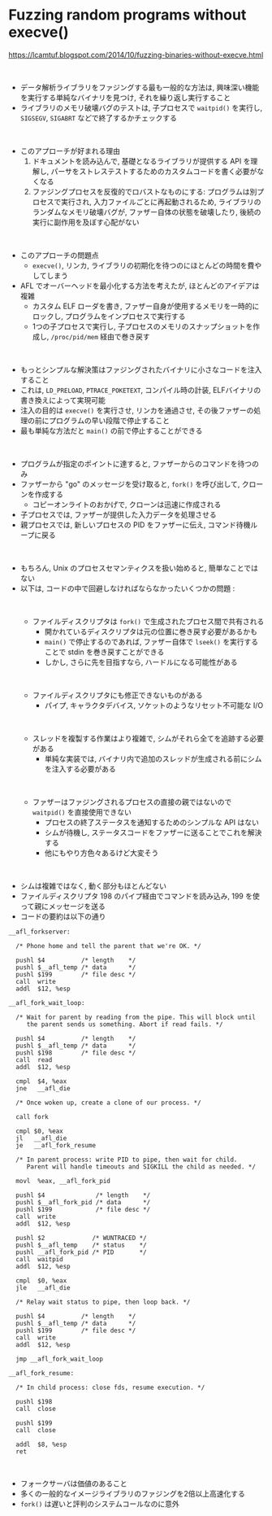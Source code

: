 # Fuzzing random programs without execve()

https://lcamtuf.blogspot.com/2014/10/fuzzing-binaries-without-execve.html

<br/>

- データ解析ライブラリをファジングする最も一般的な方法は, 興味深い機能を実行する単純なバイナリを見つけ, それを繰り返し実行すること
- ライブラリのメモリ破壊バグのテストは, 子プロセスで `waitpid()` を実行し, `SIGSEGV`, `SIGABRT` などで終了するかチェックする

<br/>

- このアプローチが好まれる理由
  1. ドキュメントを読み込んで, 基礎となるライブラリが提供する API を理解し, パーサをストレステストするためのカスタムコードを書く必要がなくなる
  2. ファジングプロセスを反復的でロバストなものにする: プログラムは別プロセスで実行され, 入力ファイルごとに再起動されるため, ライブラリのランダムなメモリ破壊バグが, ファザー自体の状態を破壊したり, 後続の実行に副作用を及ぼす心配がない

<br/>

- このアプローチの問題点
  - `execve()`, リンカ, ライブラリの初期化を待つのにほとんどの時間を費やしてしまう
- AFL でオーバーヘッドを最小化する方法を考えたが, ほとんどのアイデアは複雑
  - カスタム ELF ローダを書き, ファザー自身が使用するメモリを一時的にロックし, プログラムをインプロセスで実行する
  - 1つの子プロセスで実行し, 子プロセスのメモリのスナップショットを作成し, `/proc/pid/mem` 経由で巻き戻す

<br/>

- もっとシンプルな解決策はファジングされたバイナリに小さなコードを注入すること
- これは, `LD_PRELOAD`, `PTRACE_POKETEXT`, コンパイル時の計装, ELFバイナリの書き換えによって実現可能
- 注入の目的は `execve()` を実行させ, リンカを通過させ, その後ファザーの処理の前にプログラムの早い段階で停止すること
- 最も単純な方法だと `main()` の前で停止することができる

<br/>

- プログラムが指定のポイントに達すると, ファザーからのコマンドを待つのみ
- ファザーから "go" のメッセージを受け取ると, `fork()` を呼び出して, クローンを作成する
  - コピーオンライトのおかげで, クローンは迅速に作成される
- 子プロセスでは, ファザーが提供した入力データを処理させる
- 親プロセスでは, 新しいプロセスの PID をファザーに伝え, コマンド待機ループに戻る

<br/>

- もちろん, Unix のプロセスセマンティクスを扱い始めると, 簡単なことではない
- 以下は, コードの中で回避しなければならなかったいくつかの問題 :

<br/>

<ul>

- ファイルディスクリプタは `fork()` で生成されたプロセス間で共有される
  - 開かれているディスクリプタは元の位置に巻き戻す必要があるかも
  - `main()` で停止するのであれば, ファザー自体で `lseek()` を実行することで stdin を巻き戻すことができる
  - しかし, さらに先を目指すなら, ハードルになる可能性がある

</ul>

<br/>

<ul>

- ファイルディスクリプタにも修正できないものがある
  - パイプ, キャラクタデバイス, ソケットのようなリセット不可能な I/O

</ul>

<br/>

<ul>

- スレッドを複製する作業はより複雑で, シムがそれら全てを追跡する必要がある
  - 単純な実装では, バイナリ内で追加のスレッドが生成される前にシムを注入する必要がある

</ul>

<br/>

<ul>

- ファザーはファジングされるプロセスの直接の親ではないので `waitpid()` を直接使用できない
  - プロセスの終了ステータスを通知するためのシンプルな API はない
  - シムが待機し, ステータスコードをファザーに送ることでこれを解決する
  - 他にもやり方色々あるけど大変そう

</ul>

<br/>

- シムは複雑ではなく, 動く部分もほとんどない
- ファイルディスクリプタ 198 のパイプ経由でコマンドを読み込み, 199 を使って親にメッセージを送る
- コードの要約は以下の通り

```
__afl_forkserver:

  /* Phone home and tell the parent that we're OK. */

  pushl $4          /* length    */
  pushl $__afl_temp /* data      */
  pushl $199        /* file desc */
  call  write
  addl  $12, %esp

__afl_fork_wait_loop:

  /* Wait for parent by reading from the pipe. This will block until
     the parent sends us something. Abort if read fails. */

  pushl $4          /* length    */
  pushl $__afl_temp /* data      */
  pushl $198        /* file desc */
  call  read
  addl  $12, %esp

  cmpl  $4, %eax
  jne   __afl_die

  /* Once woken up, create a clone of our process. */

  call fork

  cmpl $0, %eax
  jl   __afl_die
  je   __afl_fork_resume

  /* In parent process: write PID to pipe, then wait for child. 
     Parent will handle timeouts and SIGKILL the child as needed. */

  movl  %eax, __afl_fork_pid

  pushl $4              /* length    */
  pushl $__afl_fork_pid /* data      */
  pushl $199            /* file desc */
  call  write
  addl  $12, %esp

  pushl $2             /* WUNTRACED */
  pushl $__afl_temp    /* status    */
  pushl __afl_fork_pid /* PID       */
  call  waitpid
  addl  $12, %esp

  cmpl  $0, %eax
  jle   __afl_die

  /* Relay wait status to pipe, then loop back. */

  pushl $4          /* length    */
  pushl $__afl_temp /* data      */
  pushl $199        /* file desc */
  call  write
  addl  $12, %esp

  jmp __afl_fork_wait_loop

__afl_fork_resume:

  /* In child process: close fds, resume execution. */

  pushl $198
  call  close

  pushl $199
  call  close

  addl  $8, %esp
  ret
```

<br/>

- フォークサーバは価値のあること
- 多くの一般的なイメージライブラリのファジングを2倍以上高速化する
- `fork()` は遅いと評判のシステムコールなのに意外